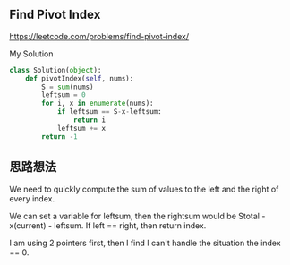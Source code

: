 ## Find Pivot Index

https://leetcode.com/problems/find-pivot-index/

My Solution

```python
class Solution(object):
    def pivotIndex(self, nums):
        S = sum(nums)
        leftsum = 0
        for i, x in enumerate(nums):
            if leftsum == S-x-leftsum:
                return i
            leftsum += x
        return -1

```

## 思路想法

We need to quickly compute the sum of values to the left and the right of every index.

We can set a variable for leftsum, then the rightsum would be Stotal - x(current) - leftsum. If left == right, then return index.

I am using 2 pointers first, then I find I can't handle the situation the index == 0.
